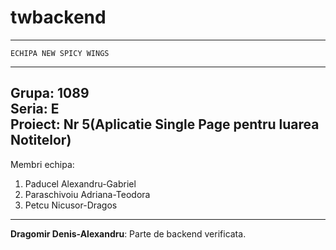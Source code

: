 # twbackend
-------------------------------
    ECHIPA NEW SPICY WINGS
-------------------------------
Grupa: 1089  
Seria: E  
Proiect: Nr 5(Aplicatie Single Page pentru luarea Notitelor)  
-------------------------------------------------------------
Membri echipa:
1. Paducel Alexandru-Gabriel
2. Paraschivoiu Adriana-Teodora
3. Petcu Nicusor-Dragos

<hr>

**Dragomir Denis-Alexandru**: Parte de backend verificata.
